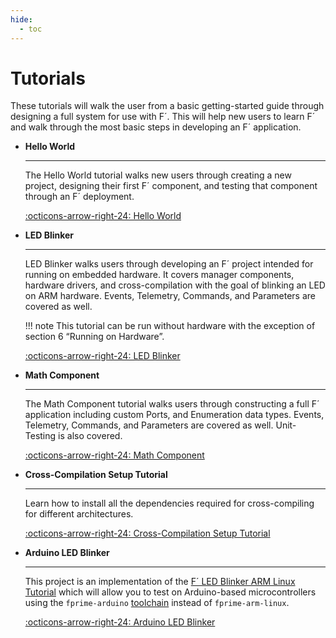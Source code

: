 ```yaml
---
hide:
  - toc
---
```


# Tutorials

These tutorials will walk the user from a basic getting-started guide through designing a full system for use with F´. This will help new users to learn F´ and walk through the most basic steps in developing an F´ application.

<div class="grid cards" markdown>

-   <span class="card-title">__Hello World__</span>

    ---

    The Hello World tutorial walks new users through creating a new project, designing their first F´ component, and testing that component through an F´ deployment.

    [:octicons-arrow-right-24: Hello World](hello-world.md)

-   <span class="card-title">__LED Blinker__</span>

    ---

    LED Blinker walks users through developing an F´ project intended for running on embedded hardware. It covers manager components, hardware drivers, and cross-compilation with the goal of blinking an LED on ARM hardware. Events, Telemetry, Commands, and Parameters are covered as well.

    !!! note
        This tutorial can be run without hardware with the exception of section 6 “Running on Hardware”.

    [:octicons-arrow-right-24: LED Blinker](led-blinker/index.md)

-   <span class="card-title">__Math Component__</span>

    ---

    The Math Component tutorial walks users through constructing a full F´ application including custom Ports, and Enumeration data types. Events, Telemetry, Commands, and Parameters are covered as well. Unit-Testing is also covered.

    [:octicons-arrow-right-24: Math Component](../../tutorials-math-component/docs/math-component.md)

-   <span class="card-title">__Cross-Compilation Setup Tutorial__</span>

    ---

    Learn how to install all the dependencies required for cross-compiling for different architectures.

    [:octicons-arrow-right-24: Cross-Compilation Setup Tutorial](cross-compilation.md)

-   <span class="card-title">__Arduino LED Blinker__</span>

    ---

    This project is an implementation of the [F´ LED Blinker ARM Linux Tutorial](#) which will allow you to test on Arduino-based microcontrollers using the `fprime-arduino` [toolchain](#) instead of `fprime-arm-linux`.

    [:octicons-arrow-right-24: Arduino LED Blinker](arduino-led-blinker/index.md)


</div>